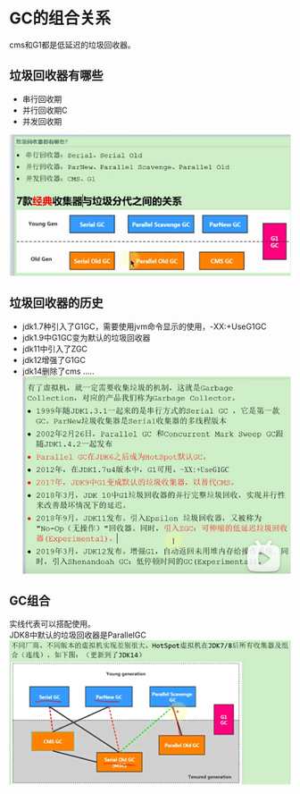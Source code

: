 # GC的组合关系
cms和G1都是低延迟的垃圾回收器。

## 垃圾回收器有哪些
- 串行回收期
- 并行回收期C
- 并发回收期

![img.png](../images/jvm-48-01.png)


## 垃圾回收器的历史
- jdk1.7种引入了G1GC，需要使用jvm命令显示的使用，-XX:+UseG1GC
- jdk1.9中G1GC变为默认的垃圾回收器
- jdk11中引入了ZGC
- jdk12增强了G1GC
- jdk14删除了cms
.....
![img.png](../images/jvm-48-02.png)

## GC组合
实线代表可以搭配使用。  
JDK8中默认的垃圾回收器是ParallelGC
![img_1.png](../images/jvm-48-03.png)